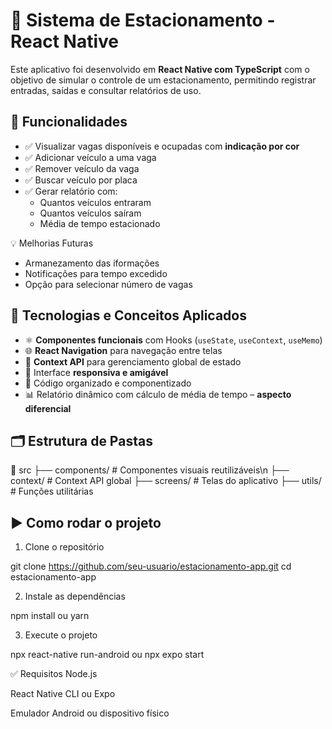 # 🚗 Sistema de Estacionamento - React Native

Este aplicativo foi desenvolvido em **React Native com TypeScript** com o objetivo de simular o controle de um estacionamento, permitindo registrar entradas, saídas e consultar relatórios de uso.

## 📱 Funcionalidades

- ✅ Visualizar vagas disponíveis e ocupadas com **indicação por cor**
- ✅ Adicionar veículo a uma vaga
- ✅ Remover veículo da vaga
- ✅ Buscar veículo por placa
- ✅ Gerar relatório com:
  - Quantos veículos entraram
  - Quantos veículos saíram
  - Média de tempo estacionado

💡 Melhorias Futuras
- Armanezamento das iformações
- Notificações para tempo excedido
- Opção para selecionar número de vagas

## 🧠 Tecnologias e Conceitos Aplicados

- ⚛️ **Componentes funcionais** com Hooks (`useState`, `useContext`, `useMemo`)
- 🌐 **React Navigation** para navegação entre telas
- 🎯 **Context API** para gerenciamento global de estado
- 🎨 Interface **responsiva e amigável**
- 🧱 Código organizado e componentizado
- 📊 Relatório dinâmico com cálculo de média de tempo – **aspecto diferencial**

## 🗂 Estrutura de Pastas
📁 src
├── components/ # Componentes visuais reutilizáveis\n
├── context/ # Context API global
├── screens/ # Telas do aplicativo
├── utils/ # Funções utilitárias

## ▶️ Como rodar o projeto

1. Clone o repositório

git clone https://github.com/seu-usuario/estacionamento-app.git
cd estacionamento-app

2. Instale as dependências

npm install
 ou
yarn

3. Execute o projeto

npx react-native run-android
 ou
npx expo start

✅ Requisitos
Node.js

React Native CLI ou Expo

Emulador Android ou dispositivo físico
